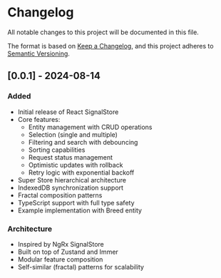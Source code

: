 # Changelog

All notable changes to this project will be documented in this file.

The format is based on [Keep a Changelog](https://keepachangelog.com/en/1.0.0/),
and this project adheres to [Semantic Versioning](https://semver.org/spec/v2.0.0.html).

## [0.0.1] - 2024-08-14

### Added
- Initial release of React SignalStore
- Core features:
  - Entity management with CRUD operations
  - Selection (single and multiple)
  - Filtering and search with debouncing
  - Sorting capabilities
  - Request status management
  - Optimistic updates with rollback
  - Retry logic with exponential backoff
- Super Store hierarchical architecture
- IndexedDB synchronization support
- Fractal composition patterns
- TypeScript support with full type safety
- Example implementation with Breed entity

### Architecture
- Inspired by NgRx SignalStore
- Built on top of Zustand and Immer
- Modular feature composition
- Self-similar (fractal) patterns for scalability